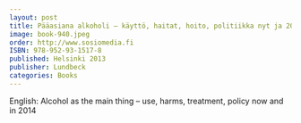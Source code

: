 ```yaml
---
layout: post
title: Pääasiana alkoholi – käyttö, haitat, hoito, politiikka nyt ja 2040
image: book-940.jpeg
order: http://www.sosiomedia.fi
ISBN: 978-952-93-1517-8
published: Helsinki 2013
publisher: Lundbeck
categories: Books
---
```


English:
Alcohol as the main thing – use, harms, treatment, policy now and in 2014
